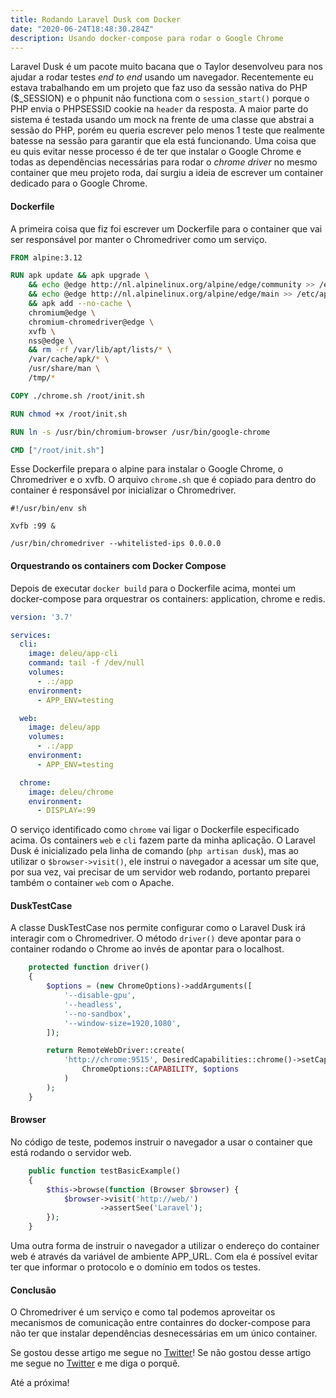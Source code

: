```yaml
---
title: Rodando Laravel Dusk com Docker
date: "2020-06-24T18:48:30.284Z"
description: Usando docker-compose para rodar o Google Chrome
---
```


Laravel Dusk é um pacote muito bacana que o Taylor desenvolveu
para nos ajudar a rodar testes _end to end_ usando um navegador.
Recentemente eu estava trabalhando em um projeto que faz uso 
da sessão nativa do PHP ($_SESSION) e o phpunit não functiona
com o `session_start()` porque o PHP envia o PHPSESSID cookie
na `header` da resposta. A maior parte do sistema é testada
usando um mock na frente de uma classe que abstrai a sessão
do PHP, porém eu queria escrever pelo menos 1 teste que realmente
batesse na sessão para garantir que ela está funcionando.
Uma coisa que eu quis evitar nesse processo é de ter que instalar
o Google Chrome e todas as dependências necessárias para rodar
o _chrome driver_ no mesmo container que meu projeto roda, daí
surgiu a ideia de escrever um container dedicado para o Google
Chrome.

#### Dockerfile

A primeira coisa que fiz foi escrever um Dockerfile para o container
que vai ser responsável por manter o Chromedriver como um serviço.

```dockerfile
FROM alpine:3.12

RUN apk update && apk upgrade \
    && echo @edge http://nl.alpinelinux.org/alpine/edge/community >> /etc/apk/repositories \
    && echo @edge http://nl.alpinelinux.org/alpine/edge/main >> /etc/apk/repositories \
    && apk add --no-cache \
    chromium@edge \
    chromium-chromedriver@edge \
    xvfb \
    nss@edge \
    && rm -rf /var/lib/apt/lists/* \
    /var/cache/apk/* \
    /usr/share/man \
    /tmp/*

COPY ./chrome.sh /root/init.sh

RUN chmod +x /root/init.sh

RUN ln -s /usr/bin/chromium-browser /usr/bin/google-chrome

CMD ["/root/init.sh"]
```

Esse Dockerfile prepara o alpine para instalar o Google Chrome,
o Chromedriver e o xvfb. O arquivo `chrome.sh` que é copiado para
dentro do container é responsável por inicializar o Chromedriver.

```shell script
#!/usr/bin/env sh

Xvfb :99 &

/usr/bin/chromedriver --whitelisted-ips 0.0.0.0
```

#### Orquestrando os containers com Docker Compose

Depois de executar `docker build` para o Dockerfile acima, montei
um docker-compose para orquestrar os containers: application,
chrome e redis.

```yaml
version: '3.7'

services:
  cli:
    image: deleu/app-cli
    command: tail -f /dev/null
    volumes:
      - .:/app
    environment:
      - APP_ENV=testing

  web:
    image: deleu/app
    volumes:
      - .:/app
    environment:
      - APP_ENV=testing

  chrome:
    image: deleu/chrome
    environment:
      - DISPLAY=:99
```

O serviço identificado como `chrome` vai ligar o Dockerfile especificado
acima. Os containers `web` e `cli` fazem parte da minha aplicação.
O Laravel Dusk é inicializado pela linha de comando 
(`php artisan dusk`), mas ao utilizar o `$browser->visit()`, ele
instrui o navegador a acessar um site que, por sua vez, vai precisar
de um servidor web rodando, portanto preparei também o container
`web` com o Apache.

#### DuskTestCase

A classe DuskTestCase nos permite configurar como o Laravel Dusk
irá interagir com o Chromedriver. O método `driver()` deve apontar
para o container rodando o Chrome ao invés de apontar para o 
localhost.

```php
    protected function driver()
    {
        $options = (new ChromeOptions)->addArguments([
            '--disable-gpu',
            '--headless',
            '--no-sandbox',
            '--window-size=1920,1080',
        ]);

        return RemoteWebDriver::create(
            'http://chrome:9515', DesiredCapabilities::chrome()->setCapability(
                ChromeOptions::CAPABILITY, $options
            )
        );
    }
```

#### Browser

No código de teste, podemos instruir o navegador a usar o container
que está rodando o servidor web.

```php
    public function testBasicExample()
    {
        $this->browse(function (Browser $browser) {
            $browser->visit('http://web/')
                    ->assertSee('Laravel');
        });
    }

```

Uma outra forma de instruir o navegador a utilizar o endereço
do container web é através da variável de ambiente APP_URL. Com
ela é possível evitar ter que informar o protocolo e o domínio
em todos os testes.

#### Conclusão

O Chromedriver é um serviço e como tal podemos aproveitar os
mecanismos de comunicação entre containres do docker-compose
para não ter que instalar dependências desnecessárias em um
único container.

Se gostou desse artigo me segue no [Twitter](https://twitter.com/deleugyn)!
Se não gostou desse artigo me segue no [Twitter](https://twitter.com/deleugyn)
e me diga o porquê. 

Até a próxima!